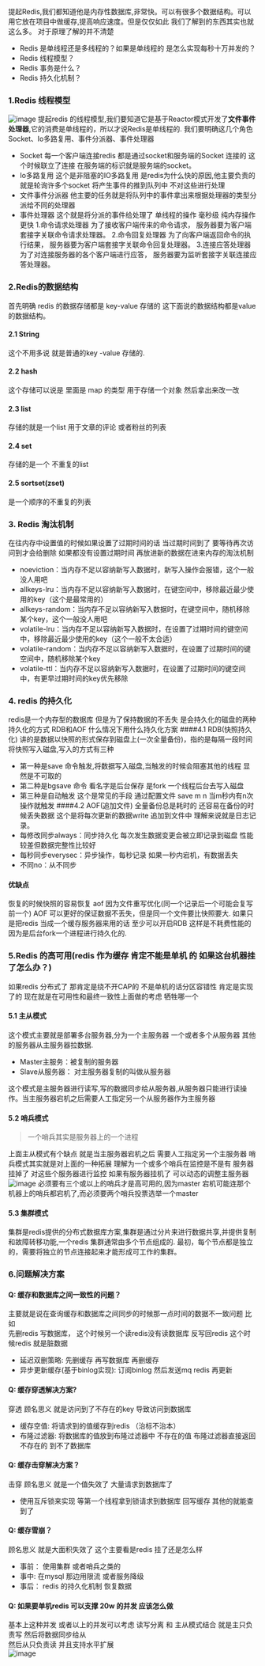 
   提起Redis,我们都知道他是内存性数据库,非常快。可以有很多个数据结构。可以用它放在项目中做缓存,提高响应速度。但是仅仅如此 我们了解到的东西其实也就这么多。
   对于原理了解的并不清楚
   * Redis 是单线程还是多线程的？如果是单线程的 是怎么实现每秒十万并发的？
   * Redis 线程模型？
   * Redis 事务是什么？
   * Redis 持久化机制？
### 1.Redis 线程模型
   ![image](../image/Redis%20线程模型.png)
   提起redis 的线程模型,我们要知道它是基于Reactor模式开发了**文件事件处理器**,它的消费是单线程的，所以才说Redis是单线程的.
   我们要明确这几个角色 Socket、Io多路复用、事件分派器、事件处理器
   * Socket 每一个客户端连接redis 都是通过socket和服务端的Socket 连接的 这个时候联立了连接 在服务端的标识就是服务端的socket。
   * Io多路复用 这个是非阻塞的IO多路复用 是redis为什么快的原因,他主要负责的就是轮询许多个socket 将产生事件的推到队列中 不对这些进行处理
   * 文件事件分派器 他主要的任务就是将队列中的事件拿出来根据处理器的类型分派给不同的处理器
   * 事件处理器  这个就是将分派的事件给处理了 单线程的操作 毫秒级 纯内存操作 更快
        1.命令请求处理器  为了接收客户端传来的命令请求， 服务器要为客户端套接字关联命令请求处理器。
        2.命令回复处理器  为了向客户端返回命令的执行结果， 服务器要为客户端套接字关联命令回复处理器。
        3.连接应答处理器  为了对连接服务器的各个客户端进行应答， 服务器要为监听套接字关联连接应答处理器。
        
### 2.Redis的数据结构
   首先明确 redis 的数据存储都是 key-value 存储的  这下面说的数据结构都是value 的数据结构。
   #### 2.1 String
   这个不用多说 就是普通的key -value 存储的.
   #### 2.2 hash 
   这个存储可以说是 里面是 map 的类型 用于存储一个对象 然后拿出来改一改
   #### 2.3 list
   存储的就是一个list 用于文章的评论  或者粉丝的列表
   #### 2.4 set
   存储的是一个 不重复的list  
   #### 2.5 sortset(zset)
   是一个顺序的不重复的列表 
   
### 3. Redis 淘汰机制
   在往内存中设置值的时候如果设置了过期时间的话 当过期时间到了 要等待再次访问到才会给删除 如果都没有设置过期时间 再放进新的数据在进来内存的淘汰机制
   * noeviction：当内存不足以容纳新写入数据时，新写入操作会报错，这个一般没人用吧
   * allkeys-lru：当内存不足以容纳新写入数据时，在键空间中，移除最近最少使用的key（这个是最常用的）
   * allkeys-random：当内存不足以容纳新写入数据时，在键空间中，随机移除某个key，这个一般没人用吧
   * volatile-lru：当内存不足以容纳新写入数据时，在设置了过期时间的键空间中，移除最近最少使用的key（这个一般不太合适）
   * volatile-random：当内存不足以容纳新写入数据时，在设置了过期时间的键空间中，随机移除某个key
   * volatile-ttl：当内存不足以容纳新写入数据时，在设置了过期时间的键空间中，有更早过期时间的key优先移除
   
### 4. redis 的持久化
   redis是一个内存型的数据库 但是为了保持数据的不丢失 是会持久化的磁盘的两种持久化的方式 RDB和AOF  什么情况下用什么持久化方案
   ####4.1 RDB(快照持久化)
   讲的是数据以快照的形式保存到磁盘上(一次全量备份)，指的是每隔一段时间将快照写入磁盘,写入的方式有三种
   * 第一种是save 命令触发,将数据写入磁盘,当触发的时候会阻塞其他的线程 显然是不可取的
   * 第二种是bgsave 命令 看名字是后台保存 是fork 一个线程后台去写入磁盘 
   * 第三种是自动触发 这个是常见的手段 通过配置文件 save m n  当m秒内有n次操作就触发
   ####4.2 AOF(追加文件)
   全量备份总是耗时的 还容易在备份的时候丢失数据 这个是将每次更新的数据write 追加到文件中 理解来说就是日志记录。
   * 每修改同步always：同步持久化 每次发生数据变更会被立即记录到磁盘 性能较差但数据完整性比较好
   * 每秒同步everysec：异步操作，每秒记录 如果一秒内宕机，有数据丢失
   * 不同no：从不同步
   #### 优缺点
   恢复的时候快照的容易恢复 aof 因为文件重写优化(同一个记录后一个可能会复写前一个) AOF 可以更好的保证数据不丢失，但是同一个文件要比快照要大.
   如果只是把redis 当成一个缓存服务器来用的话 至少可以开启RDB 这样是不耗费性能的因为是后台fork一个进程进行持久化的.
   
### 5.Redis 的高可用(redis 作为缓存 肯定不能是单机 的 如果这台机器挂了怎么办？)
   如果redis 分布式了 那肯定是绕不开CAP的 不是单机的话分区容错性 肯定是实现了的 现在就是在可用性和最终一致性上面做的考虑 牺牲哪一个
   
   #### 5.1 主从模式
   这个模式主要就是部署多台服务器,分为一个主服务器 一个或者多个从服务器 其他的服务器从主服务器拉数据.
   * Master主服务：被复制的服务器
   * Slave从服务器： 对主服务器复制的叫做从服务器
   
   这个模式是主服务器进行读写,写的数据同步给从服务器,从服务器只能进行读操作。当主服务器宕机之后需要人工指定另一个从服务器作为主服务器
   
   #### 5.2 哨兵模式
   > 一个哨兵其实是服务器上的一个进程

   上面主从模式有个缺点 就是当主服务器宕机之后 需要人工指定另一个主服务器 哨兵模式其实就是对上面的一种拓展 理解为一个或多个哨兵在监控是不是有
   服务器挂掉了 对这些个服务器进行监控 如果有服务器挂机了 可以动态的调整主服务器
   ![image](../image/redis哨兵模式.png)
   必须要有三个或以上的哨兵才是高可用的,因为master 宕机可能连那个机器上的哨兵都宕机了,而必须要两个哨兵投票选举一个master 
   
   #### 5.3 集群模式
   集群是redis提供的分布式数据库方案,集群是通过分片来进行数据共享,并提供复制和故障转移功能,一个redis 集群通常由多个节点组成的.
   最初，每个节点都是独立的，需要将独立的节点连接起来才能形成可工作的集群。
    
### 6.问题解决方案
#### Q: 缓存和数据库之间一致性的问题？
   主要就是说在查询缓存和数据库之间同步的时候那一点时间的数据不一致问题 比如  
   先删redis 写数据库， 这个时候另一个读redis没有读数据库 反写回redis 这个时候redis 就是脏数据
   * 延迟双删策略: 先删缓存 再写数据库 再删缓存
   * 异步更新缓存(基于binlog实现): 订阅binlog 然后发送mq redis 再更新

#### Q: 缓存穿透解决方案?
   穿透 顾名思义 就是访问到了不存在的key 导致访问到数据库
   * 缓存空值: 将请求到的值缓存到redis  （治标不治本）
   * 布隆过滤器: 将数据库的值放到布隆过滤器中 不存在的值 布隆过滤器直接返回不存在的 到不了数据库
   
#### Q: 缓存击穿解决方案？
   击穿 顾名思义 就是一个值失效了 大量请求到数据库了
   * 使用互斥锁来实现 等第一个线程拿到锁请求到数据库 回写缓存 其他的就能查到了
   
#### Q: 缓存雪崩？
   顾名思义  就是大面积失效了 这个主要看是redis 挂了还是怎么样
   * 事前： 使用集群 或者哨兵之类的
   * 事中: 在mysql 那边用限流 或者服务降级
   * 事后： redis 的持久化机制 恢复数据
   
#### Q: 如果要单机redis 可以支撑 20w 的并发 应该怎么做
   基本上这种并发 或者以上的并发可以考虑 读写分离 和 主从模式结合  就是主只负责写 然后将数据同步给从  
   然后从只负责读  并且支持水平扩展  
   ![image](../image/redis高并发架构.png)
   
   
   
   
   
   
   
   
   
   
   
   
   
   
   
   
   
   
   
   
   
   
   
   